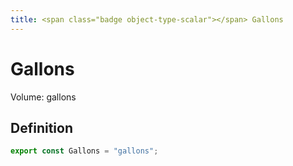 ```yaml
---
title: <span class="badge object-type-scalar"></span> Gallons
---
```

# <span class="badge object-type-scalar"></span> Gallons

Volume: gallons

## Definition

```typescript
export const Gallons = "gallons";

```
